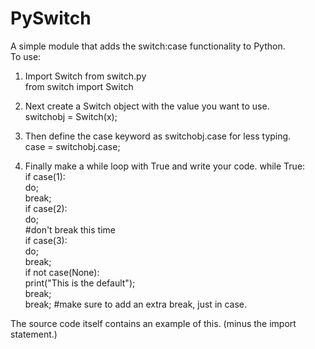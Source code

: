 PySwitch
========

A simple module that adds the switch:case functionality to Python.  
To use:   
1) Import Switch from switch.py   
from switch import Switch

2) Next create a Switch object with the value you want to use.  
switchobj = Switch(x);

3) Then define the case keyword as switchobj.case for less typing.  
case = switchobj.case;

4) Finally make a while loop with True and write your code. 
while True:   
  if case(1):   
    do;   
    break;    
  if case(2):   
    do;   
    #don't break this time    
  if case(3):     
    do;   
    break;    
  if not case(None):    
    print("This is the default");  
    break;  
  break; #make sure to add an extra break, just in case.  
 
The source code itself contains an example of this. (minus the import statement.)   
